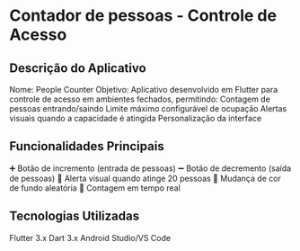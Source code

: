 # Contador de pessoas - Controle de Acesso

## Descrição do Aplicativo
Nome: People Counter
Objetivo: Aplicativo desenvolvido em Flutter para controle de acesso em ambientes fechados, permitindo:
Contagem de pessoas entrando/saindo
Limite máximo configurável de ocupação
Alertas visuais quando a capacidade é atingida
Personalização da interface

## Funcionalidades Principais
➕ Botão de incremento (entrada de pessoas)
➖ Botão de decremento (saída de pessoas)
🚨 Alerta visual quando atinge 20 pessoas
🎨 Mudança de cor de fundo aleatória
👥 Contagem em tempo real

## Tecnologias Utilizadas
Flutter 3.x
Dart 3.x
Android Studio/VS Code